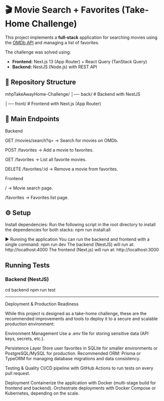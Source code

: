 # 🎬 Movie Search + Favorites (Take-Home Challenge)

This project implements a **full-stack** application for searching movies using the [OMDb API](https://www.omdbapi.com/) and managing a list of favorites.

The challenge was solved using:

- **Frontend:** Next.js 13 (App Router) + React Query (TanStack Query)
- **Backend:** NestJS (Node.js) with REST API


## 📂 Repository Structure

mhpTakeAwayHome-Challenge/
│── back/ # Backend with NestJS

│── front/ # Frontend with Next.js (App Router)

## 📌 Main Endpoints
Backend

GET /movies/search?q=<query> → Search for movies on OMDb.

POST /favorites → Add a movie to favorites.

GET /favorites → List all favorite movies.

DELETE /favorites/:id → Remove a movie from favorites.


Frontend

/ → Movie search page.

/favorites → Favorites list page.


## ⚙️ Setup

Install dependencies:
Run the following script in the root directory to install the dependencies for both stacks:
npm run install:all

▶️ Running the application
You can run the backend and frontend with a single command:
npm run dev
The backend (NestJS) will run at: http://localhost:4000
The frontend (Next.js) will run at: http://localhost:3000

## Running Tests

### Backend (NestJS)
cd backend
npm run test


---------------

Deployment & Production Readiness

While this project is designed as a take-home challenge, these are the recommended improvements and tools to deploy it to a secure and scalable production environment:

Environment Management
Use a .env file for storing sensitive data (API keys, secrets, etc.).

Persistence Layer
Store user favorites in SQLite for smaller environments or PostgreSQL/MySQL for production.
Recommended ORM: Prisma or TypeORM for managing database migrations and data consistency.

Testing & Quality
CI/CD pipeline with GitHub Actions to run tests on every pull request.

Deployment
Containerize the application with Docker (multi-stage build for frontend and backend).
Orchestrate deployments with Docker Compose or Kubernetes, depending on the scale.
